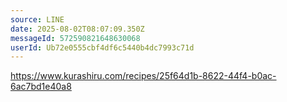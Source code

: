 ```yaml
---
source: LINE
date: 2025-08-02T08:07:09.350Z
messageId: 572590821648630068
userId: Ub72e0555cbf4df6c5440b4dc7993c71d
---
```


https://www.kurashiru.com/recipes/25f64d1b-8622-44f4-b0ac-6ac7bd1e40a8
